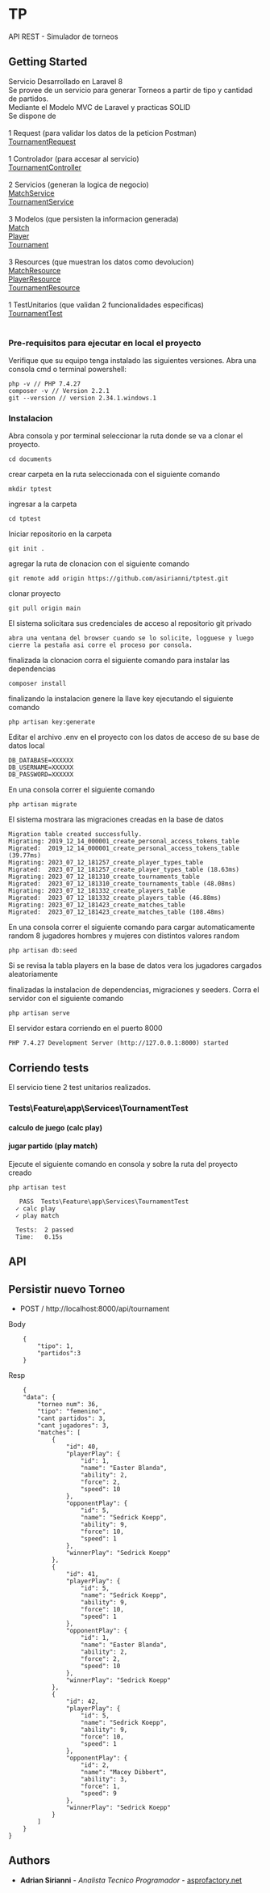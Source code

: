 # TP
API REST - Simulador de torneos


## Getting Started

Servicio Desarrollado en Laravel 8<br>
Se provee de un servicio para generar Torneos a partir de tipo y cantidad de partidos.<br>
Mediante el Modelo MVC de Laravel y practicas SOLID<br>
Se dispone de<br><br>
1 Request (para validar los datos de la peticion Postman)<br>
[TournamentRequest](https://github.com/asirianni/tptest/blob/main/app/Http/Requests/TournamentRequest.php)<br><br>
1 Controlador (para accesar al servicio)<br>
[TournamentController](https://github.com/asirianni/tptest/blob/main/app/Http/Controllers/TournamentController.php)<br><br>
2 Servicios (generan la logica de negocio)<br>
[MatchService](https://github.com/asirianni/tptest/blob/main/app/Services/MatchService.php)<br>
[TournamentService](https://github.com/asirianni/tptest/blob/main/app/Services/TournamentService.php)<br><br>
3 Modelos (que persisten la informacion generada)<br>
[Match](https://github.com/asirianni/tptest/blob/main/app/Models/Match.php)<br>
[Player](https://github.com/asirianni/tptest/blob/main/app/Models/Player.php)<br>
[Tournament](https://github.com/asirianni/tptest/blob/main/app/Models/Tournament.php)<br><br>
3 Resources (que muestran los datos como devolucion)<br>
[MatchResource](https://github.com/asirianni/tptest/blob/main/app/Http/Resources/MatchResource.php)<br>
[PlayerResource](https://github.com/asirianni/tptest/blob/main/app/Http/Resources/PlayerResource.php)<br>
[TournamentResource](https://github.com/asirianni/tptest/blob/main/app/Http/Resources/TournamentResource.php)<br><br>
1 TestUnitarios (que validan 2 funcionalidades especificas)<br>
[TournamentTest](https://github.com/asirianni/tptest/blob/main/tests/Feature/app/Services/TournamentTest.php)<br><br>



### Pre-requisitos para ejecutar en local el proyecto

Verifique que su equipo tenga instalado las siguientes versiones. Abra una consola cmd  o terminal powershell:

```
php -v // PHP 7.4.27
composer -v // Version 2.2.1
git --version // version 2.34.1.windows.1

```

### Instalacion

Abra consola y por terminal seleccionar la ruta donde se va a clonar el proyecto. 

```
cd documents
```

crear carpeta en la ruta seleccionada con el siguiente comando

```
mkdir tptest
```

ingresar a la carpeta

```
cd tptest
```

Iniciar repositorio en la carpeta

```
git init .
```

agregar la ruta de clonacion con el siguiente comando

```
git remote add origin https://github.com/asirianni/tptest.git
```

clonar proyecto

```
git pull origin main
```

El sistema solicitara sus credenciales de acceso al repositorio git privado

```
abra una ventana del browser cuando se lo solicite, logguese y luego cierre la pestaña asi corre el proceso por consola.
```

finalizada la clonacion corra el siguiente comando para instalar las dependencias

```
composer install
```

finalizando la instalacion genere la llave key ejecutando el siguiente comando

```
php artisan key:generate
```

Editar el archivo .env en el proyecto con los datos de acceso de su base de datos local

```
DB_DATABASE=XXXXXX
DB_USERNAME=XXXXXX
DB_PASSWORD=XXXXXX
```

En una consola correr el siguiente comando 

```
php artisan migrate
```

El sistema mostrara las migraciones creadas en la base de datos

```
Migration table created successfully.
Migrating: 2019_12_14_000001_create_personal_access_tokens_table
Migrated:  2019_12_14_000001_create_personal_access_tokens_table (39.77ms)
Migrating: 2023_07_12_181257_create_player_types_table
Migrated:  2023_07_12_181257_create_player_types_table (18.63ms)
Migrating: 2023_07_12_181310_create_tournaments_table
Migrated:  2023_07_12_181310_create_tournaments_table (48.08ms)
Migrating: 2023_07_12_181332_create_players_table
Migrated:  2023_07_12_181332_create_players_table (46.88ms)
Migrating: 2023_07_12_181423_create_matches_table
Migrated:  2023_07_12_181423_create_matches_table (108.48ms)

```

En una consola correr el siguiente comando para cargar automaticamente random 8 jugadores hombres y mujeres con distintos valores random 

```
php artisan db:seed
```

Si se revisa la tabla players en la base de datos vera los jugadores cargados aleatoriamente


finalizadas la instalacion de dependencias, migraciones y seeders. Corra el servidor con el siguiente comando

```
php artisan serve
```

El servidor estara corriendo en el puerto 8000

```
PHP 7.4.27 Development Server (http://127.0.0.1:8000) started
```


## Corriendo tests

El servicio tiene 2 test unitarios realizados. 

### Tests\Feature\app\Services\TournamentTest
#### calculo de juego (calc play)
#### jugar partido (play match)


Ejecute el siguiente comando en consola y sobre la ruta del proyecto creado

```
php artisan test
```

```
   PASS  Tests\Feature\app\Services\TournamentTest
  ✓ calc play
  ✓ play match

  Tests:  2 passed
  Time:   0.15s

```


## API

## Persistir nuevo Torneo

* POST / http://localhost:8000/api/tournament

Body
```
    {
        "tipo": 1,
        "partidos":3
    }
```
Resp
```
    {
    "data": {
        "torneo num": 36,
        "tipo": "femenino",
        "cant partidos": 3,
        "cant jugadores": 3,
        "matches": [
            {
                "id": 40,
                "playerPlay": {
                    "id": 1,
                    "name": "Easter Blanda",
                    "ability": 2,
                    "force": 2,
                    "speed": 10
                },
                "opponentPlay": {
                    "id": 5,
                    "name": "Sedrick Koepp",
                    "ability": 9,
                    "force": 10,
                    "speed": 1
                },
                "winnerPlay": "Sedrick Koepp"
            },
            {
                "id": 41,
                "playerPlay": {
                    "id": 5,
                    "name": "Sedrick Koepp",
                    "ability": 9,
                    "force": 10,
                    "speed": 1
                },
                "opponentPlay": {
                    "id": 1,
                    "name": "Easter Blanda",
                    "ability": 2,
                    "force": 2,
                    "speed": 10
                },
                "winnerPlay": "Sedrick Koepp"
            },
            {
                "id": 42,
                "playerPlay": {
                    "id": 5,
                    "name": "Sedrick Koepp",
                    "ability": 9,
                    "force": 10,
                    "speed": 1
                },
                "opponentPlay": {
                    "id": 2,
                    "name": "Macey Dibbert",
                    "ability": 3,
                    "force": 1,
                    "speed": 9
                },
                "winnerPlay": "Sedrick Koepp"
            }
        ]
    }
}
```


## Authors

* **Adrian Sirianni** - *Analista Tecnico Programador* - [asprofactory.net](https://asprofactory.net)




